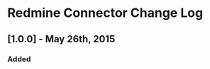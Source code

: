 Redmine Connector Change Log
============================

## [1.0.0] - May 26th, 2015

### Added


